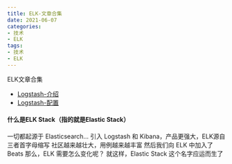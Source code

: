 ```yaml
---
title: ELK-文章合集
date: 2021-06-07
categories:
- 技术
- ELK
tags:
- 技术
- ELK
---
```


ELK文章合集

<!-- more -->

* [Logstash-介绍]()
* [Logstash-配置]()


#### 什么是ELK Stack（指的就是Elastic Stack）
一切都起源于 Elasticsearch…
引入 Logstash 和 Kibana，产品更强大，ELK源自三者首字母缩写
社区越来越壮大，用例越来越丰富
然后我们向 ELK 中加入了 Beats
那么，ELK 需要怎么变化呢？
就这样，Elastic Stack 这个名字应运而生了

